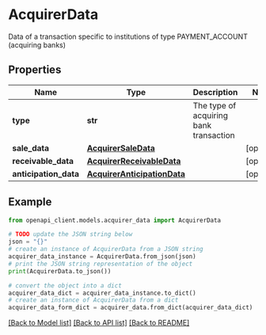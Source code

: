 # AcquirerData

Data of a transaction specific to institutions of type PAYMENT_ACCOUNT (acquiring banks)

## Properties

Name | Type | Description | Notes
------------ | ------------- | ------------- | -------------
**type** | **str** | The type of acquiring bank transaction | 
**sale_data** | [**AcquirerSaleData**](AcquirerSaleData.md) |  | [optional] 
**receivable_data** | [**AcquirerReceivableData**](AcquirerReceivableData.md) |  | [optional] 
**anticipation_data** | [**AcquirerAnticipationData**](AcquirerAnticipationData.md) |  | [optional] 

## Example

```python
from openapi_client.models.acquirer_data import AcquirerData

# TODO update the JSON string below
json = "{}"
# create an instance of AcquirerData from a JSON string
acquirer_data_instance = AcquirerData.from_json(json)
# print the JSON string representation of the object
print(AcquirerData.to_json())

# convert the object into a dict
acquirer_data_dict = acquirer_data_instance.to_dict()
# create an instance of AcquirerData from a dict
acquirer_data_form_dict = acquirer_data.from_dict(acquirer_data_dict)
```
[[Back to Model list]](../README.md#documentation-for-models) [[Back to API list]](../README.md#documentation-for-api-endpoints) [[Back to README]](../README.md)


